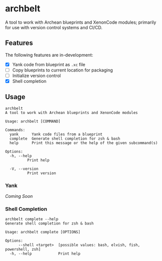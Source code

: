 # archbelt

A tool to work with Archean blueprints and XenonCode modules; primarily for use with version control systems and CI/CD.

## Features
The following features are in-development: 

- [X] Yank code from blueprint as `.xc` file
- [ ] Copy blueprints to current location for packaging
- [ ] Initialize version control
- [X] Shell completion

## Usage
```
archbelt
A tool to work with Archean blueprints and XenonCode modules

Usage: archbelt [COMMAND]

Commands:
  yank      Yank code files from a blueprint
  complete  Generate shell completion for zsh & bash
  help      Print this message or the help of the given subcommand(s)

Options:
  -h, --help
          Print help

  -V, --version
          Print version
```

### Yank

*Coming Soon*

### Shell Completion
```
archbelt complete --help
Generate shell completion for zsh & bash

Usage: archbelt complete [OPTIONS]

Options:
      --shell <target>  [possible values: bash, elvish, fish, powershell, zsh]
  -h, --help            Print help
```